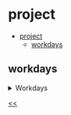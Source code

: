# project

- [project](#project)
  - [workdays](#workdays)
 
## workdays
<details>
<summary>Workdays</summary>

### description
Imagine that you are the head of your company and have to make a calendar of workdays for your employees.

Using the `switch` statement, show `Yes, you should go to work` in the `console.log` if the value is between `1` and `5`, inclusively. Otherwise, show `No, this is your well-deserved weekend!`

### examples
**Sample Input 1:**
```
1
```

**Sample Output 1:**
```
Yes, you should go to work
```

### solution
[workdays.js](./workdays.js)

</details>

[<<](../../../README.md)
<!--
:%s/\(Sample \(Input\|Output\) \d:\)\n\(.*\)/```\r\r**\1**\r```\3/gc
-->
